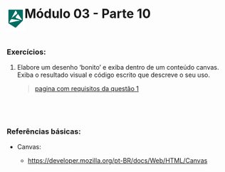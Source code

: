 <div display="flex">
    <img src="../assets/alpha-logo.png" width="40px" align="left"/>
    <h1>Módulo 03 - Parte 10</h1>
</div>

&nbsp;
### Exercícios:

1. Elabore um desenho ‘bonito’ e exiba dentro de um conteúdo canvas. Exiba o resultado visual e código escrito que descreve o seu uso.

    > [pagina com requisitos da questão 1](./index.html)

&nbsp;
---

### Referências básicas:

- Canvas:

    - https://developer.mozilla.org/pt-BR/docs/Web/HTML/Canvas